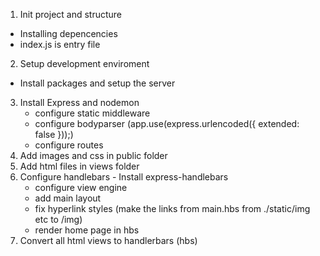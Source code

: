1. Init project and structure
- Installing depencencies
- index.js is entry file

2. Setup development enviroment

- Install packages and setup the server

3. Install Express and nodemon
    - configure static middleware
    - configure bodyparser (app.use(express.urlencoded({ extended: false }));)
    - configure routes
4. Add images and css in public folder
5. Add html files in views folder
6. Configure handlebars - Install express-handlebars
    - configure view engine
    - add main layout
    - fix hyperlink styles (make the links from main.hbs from ./static/img etc to /img)
    - render home page in hbs 
7. Convert all html views to handlerbars (hbs)
